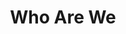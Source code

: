 ---
title: Who Are We
sections:
  - type: secondary_header
    baseUrl: /about
    nav_items:
      - label: Who We Are
        link: /who-are-we
      - label: Our Team
        link: /team
      - label: Join Our Team
        link: /join-our-team
      - label: Affiliated Groups
        link: /affiliated-groups
      - label: Contact Us
        link: /contact-us
  - type: page_title
    title: Who is ESS?
  - type: features_section
    features:
      - title: Who Are We?
        content: >-
          The Engineering Students’ Society (ESS for short) is an amazing organization run by your fellow students just for you! We plan events, attend conferences and help to make your school experience the best it can be. After paying your awfully expensive tuition, you have contributed an extremely small portion of that money to the Engineering Students’ Society, in exchange for membership.
        align: left
        image: images/ess-who-we-are.jpeg
        image_alt: Who We Are
        image_position: left

      - title: Our Missions and Our Values
        content: >-
          All Engineering students are members, and have powers and privileges throughout their academic career at the University of Ottawa. Not only do you get to attend some of the greatest events on campus, but also you get to show all the other faculties that Engineers Rule The World with your super smarts and ability to drink anyone under the table!
        align: left
        image: images/ess-our-values.jpeg
        image_alt: Our Values
        image_position: left
  - type: features_section
    title: Sponsors
    features:
      - title: Who Are We?
        content: >-
          Lorem ipsum dolor sit amet, consectetur adipiscing elit. Enim integer augue justo morbi ut arcu, diam, luctus ante. Velit tristique risus sit dignissim nam lacus, id molestie velit. Sed et facilisis nibh tellus, sem rhoncus vulputate laoreet. Enim nunc pretium, tincidunt nunc nec ullamcorper convallis.


          Check out their deals at https://www.nbc.ca/personal/accounts/students/engineers.html  
        align: left
        image: images/national-bank.png
        image_alt: Feature 1 placeholder image
        image_position: left
  - type: cta_section
    title: Find out what events are coming up!
    subtitle: >-
      Lorem ipsum dolor sit amet, consectetur adipiscing elit. Nullam a metus
      quis lorem malesuada luctus.
    actions:
      - label: Events
        url: /features
        style: primary
    has_background: true
    background_color: gray
template: advanced
---